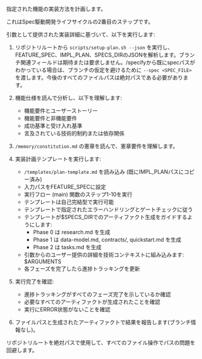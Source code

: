 
指定された機能の実装方法を計画します。

これはSpec駆動開発ライフサイクルの2番目のステップです。

引数として提供された実装詳細に基づいて、以下を実行します:

1. リポジトリルートから `scripts/setup-plan.sh --json` を実行し、FEATURE_SPEC、IMPL_PLAN、SPECS_DIRのJSONを解析します。ブランチ関連フィールドは期待または要求しません。/specifyから既にspecパスがわかっている場合は、ブランチの仮定を避けるために `--spec <SPEC_FILE>` を渡します。今後のすべてのファイルパスは絶対パスである必要があります。
2. 機能仕様を読んで分析し、以下を理解します:
   - 機能要件とユーザーストーリー
   - 機能要件と非機能要件
   - 成功基準と受け入れ基準
   - 言及されている技術的制約または依存関係

3. `/memory/constitution.md` の憲章を読んで、憲章要件を理解します。

4. 実装計画テンプレートを実行します:
   - `/templates/plan-template.md` を読み込み (既にIMPL_PLANパスにコピー済み)
   - 入力パスをFEATURE_SPECに設定
   - 実行フロー (main) 関数のステップ1-10を実行
   - テンプレートは自己完結型で実行可能
   - テンプレートで指定されたエラーハンドリングとゲートチェックに従う
   - テンプレートが$SPECS_DIRでのアーティファクト生成をガイドするようにします:
     * Phase 0 は research.md を生成
     * Phase 1 は data-model.md, contracts/, quickstart.md を生成
     * Phase 2 は tasks.md を生成
   - 引数からのユーザー提供の詳細を技術コンテキストに組み込みます: $ARGUMENTS
   - 各フェーズを完了したら進捗トラッキングを更新

5. 実行完了を確認:
   - 進捗トラッキングがすべてのフェーズ完了を示しているか確認
   - 必要なすべてのアーティファクトが生成されたことを確認
   - 実行にERROR状態がないことを確認

6. ファイルパスと生成されたアーティファクトで結果を報告します(ブランチ情報なし)。

リポジトリルートを絶対パスで使用して、すべてのファイル操作でパスの問題を回避します。
